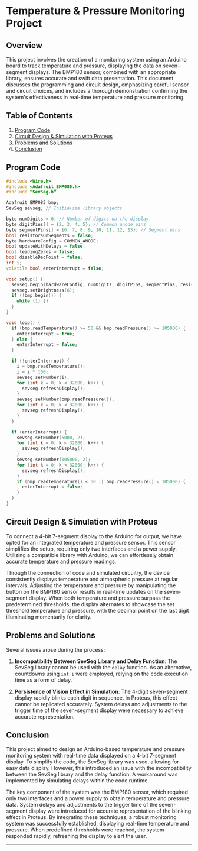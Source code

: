 # Temperature & Pressure Monitoring Project

## Overview

This project involves the creation of a monitoring system using an Arduino board to track temperature and pressure, displaying the data on seven-segment displays. The BMP180 sensor, combined with an appropriate library, ensures accurate and swift data presentation. This document discusses the programming and circuit design, emphasizing careful sensor and circuit choices, and includes a thorough demonstration confirming the system's effectiveness in real-time temperature and pressure monitoring.

## Table of Contents

1. [Program Code](#program-code)
2. [Circuit Design & Simulation with Proteus](#circuit-design--simulation-with-proteus)
3. [Problems and Solutions](#problems-and-solutions)
4. [Conclusion](#conclusion)

## Program Code

```cpp
#include <Wire.h>
#include <Adafruit_BMP085.h>
#include "SevSeg.h"

Adafruit_BMP085 bmp;
SevSeg sevseg; // Initialize library objects

byte numDigits = 6; // Number of digits on the display
byte digitPins[] = {2, 3, 4, 5}; // Common anode pins
byte segmentPins[] = {6, 7, 8, 9, 10, 11, 12, 13}; // Segment pins
bool resistorsOnSegments = false;
byte hardwareConfig = COMMON_ANODE;
bool updateWithDelays = false;
bool leadingZeros = false;
bool disableDecPoint = false;
int i;
volatile bool enterInterrupt = false;

void setup() {
  sevseg.begin(hardwareConfig, numDigits, digitPins, segmentPins, resistorsOnSegments, updateWithDelays, leadingZeros, disableDecPoint);
  sevseg.setBrightness(6);
  if (!bmp.begin()) {
    while (1) {}
  }
}

void loop() {
  if (bmp.readTemperature() >= 50 && bmp.readPressure() >= 105000) {
    enterInterrupt = true;
  } else {
    enterInterrupt = false;
  }

  if (!enterInterrupt) {
    i = bmp.readTemperature();
    i = i * 100;
    sevseg.setNumber(i);
    for (int k = 0; k < 32000; k++) {
      sevseg.refreshDisplay();
    }
    sevseg.setNumber(bmp.readPressure());
    for (int k = 0; k < 32000; k++) {
      sevseg.refreshDisplay();
    }
  }

  if (enterInterrupt) {
    sevseg.setNumber(5000, 2);
    for (int k = 0; k < 32000; k++) {
      sevseg.refreshDisplay();
    }
    sevseg.setNumber(105000, 2);
    for (int k = 0; k < 32000; k++) {
      sevseg.refreshDisplay();
    }
    if (bmp.readTemperature() < 50 || bmp.readPressure() < 105000) {
      enterInterrupt = false;
    }
  }
}
```

## Circuit Design & Simulation with Proteus

To connect a 4-bit 7-segment display to the Arduino for output, we have opted for an integrated temperature and pressure sensor. This sensor simplifies the setup, requiring only two interfaces and a power supply. Utilizing a compatible library with Arduino, we can effortlessly obtain accurate temperature and pressure readings.

Through the connection of code and simulated circuitry, the device consistently displays temperature and atmospheric pressure at regular intervals. Adjusting the temperature and pressure by manipulating the button on the BMP180 sensor results in real-time updates on the seven-segment display. When both temperature and pressure surpass the predetermined thresholds, the display alternates to showcase the set threshold temperature and pressure, with the decimal point on the last digit illuminating momentarily for clarity.

## Problems and Solutions

Several issues arose during the process:

1. **Incompatibility Between SevSeg Library and Delay Function**: The SevSeg library cannot be used with the `delay` function. As an alternative, countdowns using `int i` were employed, relying on the code execution time as a form of delay.

2. **Persistence of Vision Effect in Simulation**: The 4-digit seven-segment display rapidly blinks each digit in sequence. In Proteus, this effect cannot be replicated accurately. System delays and adjustments to the trigger time of the seven-segment display were necessary to achieve accurate representation.

## Conclusion

This project aimed to design an Arduino-based temperature and pressure monitoring system with real-time data displayed on a 4-bit 7-segment display. To simplify the code, the SevSeg library was used, allowing for easy data display. However, this introduced an issue with the incompatibility between the SevSeg library and the delay function. A workaround was implemented by simulating delays within the code runtime.

The key component of the system was the BMP180 sensor, which required only two interfaces and a power supply to obtain temperature and pressure data. System delays and adjustments to the trigger time of the seven-segment display were introduced for accurate representation of the blinking effect in Proteus. By integrating these techniques, a robust monitoring system was successfully established, displaying real-time temperature and pressure. When predefined thresholds were reached, the system responded rapidly, refreshing the display to alert the user.

---
